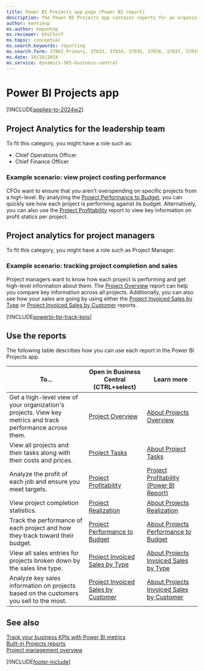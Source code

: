 ```yaml
---
title: Power BI Projects app page (Power BI report)
description: The Power BI Projects app contains reports for an organization's project reporting requirements.
author: kennienp
ms.author: kepontop
ms.reviewer: bholtorf
ms.topic: conceptual
ms.search.keywords: reporting
ms.search.form: 37062_Primary, 37033, 37034, 37035, 37036, 37037, 37039
ms.date: 10/28/2024
ms.service: dynamics-365-business-central
---
```


# Power BI Projects app

[!INCLUDE[applies-to-2024w2](includes/applies-to-2024w2.md)]

## Project Analytics for the leadership team

To fit this category, you might have a role such as:

- Chief Operations Officer
- Chief Finance Officer

### Example scenario: view project costing performance

CFOs want to ensure that you aren't overspending on specific projects from a high-level. By analyzing the [Project Performance to Budget](projects-powerbi-project-performance-to-budget.md), you can quickly see how each project is performing against its budget. Alternatively, you can also use the [Project Profitability](projects-powerbi-project-profitability.md) report to view key information on profit statics per project.

## Project analytics for project managers

To fit this category, you might have a role such as Project Manager.

### Example scenario: tracking project completion and sales

Project managers want to know how each project is performing and get high-level information about them. The [Project Overview](projects-powerbi-project-overview.md) report can help you compare key information across all projects. Additionally, you can also see how your sales are going by using either the [Project Invoiced Sales by Type](projects-powerbi-project-invoiced-sales-by-type.md) or [Project Invoiced Sales by Customer](projects-powerbi-project-invoiced-sales-by-customer.md) reports.

[!INCLUDE[powerbi-tip-track-kpis](includes/powerbi-tip-track-kpis.md)]

## Use the reports

The following table describes how you can use each report in the Power BI Projects app.

|To... | Open in Business Central (CTRL+select) | Learn more |
|------|---------------------------------------|----------- |
|Get a high-level view of your organization's projects. View key metrics and track performance across them. | [Project Overview](https://businesscentral.dynamics.com?page=37033) | [About Projects Overview](projects-powerbi-project-overview.md)|
|View all projects and their tasks along with their costs and prices. | [Project Tasks](https://businesscentral.dynamics.com?page=37034) | [About Project Tasks](projects-powerbi-project-tasks.md)|
|Analyze the profit of each job and ensure you meet targets. | [Project Profitability](https://businesscentral.dynamics.com?page=37035) | [Project Profitability (Power BI Report)](projects-powerbi-project-profitability.md)|
|View project completion statistics. | [Project Realization](https://businesscentral.dynamics.com?page=37036) | [About Projects Realization](projects-powerbi-project-realization.md)|
|Track the performance of each project and how they track toward their budget. | [Project Performance to Budget](https://businesscentral.dynamics.com?page=37037) | [About Projects Performance to Budget](projects-powerbi-project-performance-to-budget.md)|
| View all sales entries for projects broken down by the sales line type. | [Project Invoiced Sales by Type](https://businesscentral.dynamics.com?page=37038) | [About Projects Invoiced Sales by Type](projects-powerbi-project-invoiced-sales-by-type.md)|
| Analyze key sales information on projects based on the customers you sell to the most.| [Project Invoiced Sales by Customer](https://businesscentral.dynamics.com?page=37039) | [About Projects Invoiced Sales by Customer](projects-powerbi-project-invoiced-sales-by-customer.md)|

## See also

[Track your business KPIs with Power BI metrics](track-kpis-with-power-bi-metrics.md)  
[Built-in Projects reports](project-reports.md)  
[Project management overview](projects-manage-projects.md)  

[!INCLUDE[footer-include](includes/footer-banner.md)]